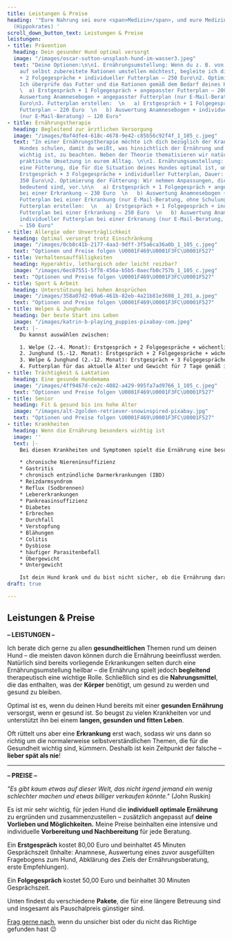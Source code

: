 ```yaml
---
title: Leistungen & Preise
heading: '"Eure Nahrung sei eure <span>Medizin</span>, und eure Medizin sei eure <span>Nahrung</span>"
  (Hippokrates) '
scroll_down_button_text: Leistungen & Preise
leistungen:
- title: Prävention
  heading: Dein gesunder Hund optimal versorgt
  image: "/images/oscar-sutton-unsplash-hund-im-wasser3.jpeg"
  text: "Deine Optionen:\n\n1. Ernährungsumstellung: Wenn du z. B. von Fertigfutter
    auf selbst zubereitete Rationen umstellen möchtest, begleite ich dich dabei. Erstgespräch
    + 2 Folgegespräche + individueller Futterplan – 250 Euro\n2. Optimierung der Fütterung:
    Ich überprüfe das Futter und die Rationen gemäß dem Bedarf deines Hundes.\n\n
    \  a) Erstgespräch + 1 Folgegespräch + angepasster Futterplan – 200 Euro  \n   b)
    Auswertung Anamnesebogen + angepasster Futterplan (nur E-Mail-Beratung) – 100
    Euro\n3. Futterplan erstellen:  \n   a) Erstgespräch + 1 Folgegespräch + individueller
    Futterplan – 220 Euro  \n   b) Auswertung Anamnesebogen + individueller Futterplan
    (nur E-Mail-Beratung) – 120 Euro"
- title: Ernährungstherapie
  heading: Begleitend zur ärztlichen Versorgung
  image: "/images/0af4dfe4-618c-4678-9e42-c85b56c92f4f_1_105_c.jpeg"
  text: "In einer Ernährungstherapie möchte ich dich bezüglich der Krankheit deines
    Hundes schulen, damit du weißt, was hinsichtlich der Ernährung und des Lebensstils
    wichtig ist, zu beachten. Neben der Theorie thematisieren wir natürlich auch die
    praktische Umsetzung in eurem Alltag. \n\n1. Ernährungsumstellung: Wenn du auf
    eine Fütterung, die für die Situation deines Hundes optimal ist, umstellen möchtest.
    Erstgespräch + 3 Folgegespräche + individueller Futterplan, Dauer: 3 Monate –
    350 Euro\n2. Optimierung der Fütterung: Wir nehmen Anpassungen, die für die Erkrankung
    bedeutend sind, vor.\n\n   a) Erstgespräch + 1 Folgegespräch + angepasster Futterplan
    bei einer Erkrankung – 230 Euro  \n   b) Auswertung Anamnesebogen + angepasster
    Futterplan bei einer Erkrankung (nur E-Mail-Beratung, ohne Schulung) – 120 Euro\n3.
    Futterplan erstellen:  \n   a) Erstgespräch + 1 Folgegespräch + individueller
    Futterplan bei einer Erkrankung – 250 Euro  \n   b) Auswertung Anamnesebogen +
    individueller Futterplan bei einer Erkranung (nur E-Mail-Beratung, ohne Schulung)
    – 150 Euro"
- title: Allergie oder Unverträglichkeit
  heading: Optimal versorgt trotz Einschränkung
  image: "/images/0cb8c41b-2177-4aa3-9dff-3f5a6ca36a0b_1_105_c.jpeg"
  text: "Optionen und Preise folgen \U0001F469\U0001F3FC‍\U0001F527"
- title: Verhaltensauffälligkeiten
  heading: Hyperaktiv, lethargisch oder leicht reizbar?
  image: "/images/6ec07551-5f78-456a-b5b5-0aecfb0c757b_1_105_c.jpeg"
  text: "Optionen und Preise folgen \U0001F469\U0001F3FC‍\U0001F527"
- title: Sport & Arbeit
  heading: Unterstützung bei hohen Ansprüchen
  image: "/images/358a07d2-09a6-461b-82eb-4a21b81e3608_1_201_a.jpeg"
  text: "Optionen und Preise folgen \U0001F469\U0001F3FC‍\U0001F527"
- title: Welpen & Junghunde
  heading: Der beste Start ins Leben
  image: "/images/katrin-b-playing_puppies-pixabay-com.jpeg"
  text: |-
    Du kannst auswählen zwischen:

    1. Welpe (2.-4. Monat): Erstgespräch + 2 Folgegespräche + wöchentliche E-Mail-Betreuung + Futterpläne gemäß dem Bedarf deines Hundes, Dauer: 3 Monate – 380 Euro
    2. Junghund (5.-12. Monat): Erstgespräch + 2 Folgegespräche + wöchentliche E-Mail-Betreuung + Futterpläne gemäß dem Bedarf deines Hundes, Dauer: 3 Monate – 380 Euro
    3. Welpe & Junghund (2.-12. Monat): Erstgespräch + 3 Folgegespräche + wöchentliche E-Mail-Betreuung + Futterpläne gemäß dem Bedarf deines Hundes, Dauer: 6 Monate – 650 Euro
    4. Futterplan für das aktuelle Alter und Gewicht für 7 Tage gemäß individuellem Anamnesebogen – 150 Euro
- title: Trächtigkeit & Laktation
  heading: Eine gesunde Hundemama
  image: "/images/4ff9467d-ce2c-4082-a429-995fa7ad9766_1_105_c.jpeg"
  text: "Optionen und Preise folgen \U0001F469\U0001F3FC‍\U0001F527"
- title: Senior
  heading: Fit & gesund bis ins hohe Alter
  image: "/images/alt-2golden-retriever-snowinspired-pixabay.jpg"
  text: "Optionen und Preise folgen \U0001F469\U0001F3FC‍\U0001F527"
- title: Krankheiten
  heading: Wenn die Ernährung besonders wichtig ist
  image: ''
  text: |-
    Bei diesen Krankheiten und Symptomen spielt die Ernährung eine besonders wichtige Rolle:

    * chronische Niereninsuffizienz
    * Gastritis
    * chronisch entzündliche Darmerkrankungen (IBD)
    * Reizdarmsyndrom
    * Reflux (Sodbrennen)
    * Lebererkrankungen
    * Pankreasinsuffizienz
    * Diabetes
    * Erbrechen
    * Durchfall
    * Verstopfung
    * Blähungen
    * Colitis
    * Dysbiose
    * häufiger Parasitenbefall
    * Übergewicht
    * Untergewicht

    Ist dein Hund krank und du bist nicht sicher, ob die Ernährung darauf Einfluss haben kann, melde dich gerne – ich versuche, dir eine realistische Einschätzung zu eurer individuellen Siatuation zu geben.
draft: true

---
```

## Leistungen & Preise

**– LEISTUNGEN –**

Ich berate dich gerne zu allen **gesundheitlichen** Themen rund um deinen Hund – die meisten davon können durch die Ernährung beeinflusst werden. Natürlich sind bereits vorliegende Erkrankungen selten durch eine Ernährungsumstellung heilbar – die Ernährung spielt jedoch **begleitend** therapeutisch eine wichtige Rolle. Schließlich sind es die **Nahrungsmittel**, die  das enthalten, was der **Körper** benötigt, um gesund zu werden und gesund zu bleiben.

Optimal ist es, wenn du deinen Hund bereits mit einer **gesunden Ernährung** versorgst, wenn er gesund ist. So beugst zu vielen Krankheiten vor und unterstützt ihn bei einem **langen, gesunden und fitten Leben**.

Oft rüttelt uns aber eine **Erkrankung** erst wach, sodass wir uns dann so richtig um die normalerweise selbstverständlichen Themen, die für die Gesundheit wichtig sind, kümmern. Deshalb ist kein Zeitpunkt der falsche – **lieber spät als nie**!

***

**– PREISE –**

_"Es gibt kaum etwas auf dieser Welt, das nicht irgend jemand ein wenig schlechter machen und etwas billiger verkaufen könnte."_ (John Ruskin)

Es ist mir sehr wichtig, für jeden Hund  die **individuell optimale Ernährung** zu ergründen und zusammenzustellen – zusätzlich angepasst auf **deine Vorlieben und Möglichkeiten.** Meine Preise beinhalten eine intensive und individuelle **Vorbereitung und Nachbereitung** für jede Beratung.

Ein **Erstgespräch** kostet 80,00 Euro und beinhaltet 45 Minuten Gesprächszeit (Inhalte: Anamnese, Auswertung eines zuvor ausgefüllten Fragebogens zum Hund, Abklärung des Ziels der Ernährungsberatung, erste Empfehlungen).

Ein **Folgegespräch** kostet 50,00 Euro und beinhaltet 30 Minuten Gesprächszeit.

Unten findest du verschiedene **Pakete**, die für eine längere Betreuung sind und insgesamt als Pauschalpreis günstiger sind.

[Frag gerne nach](https://hunde.isabellmartins.de/contact "Kontakt"), wenn du unsicher bist oder du nicht das Richtige gefunden hast 😉